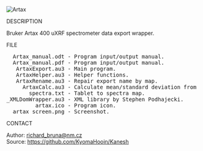 ![Artax](https://github.com/KyomaHooin/Sumerian/raw/master/artax/artax_screen.png "screenshot")

DESCRIPTION

Bruker Artax 400 uXRF spectrometer data export wrapper.

FILE

<pre>
  Artax_manual.odt - Program input/output manual.
  Artax_manual.pdf - Program input/output manual.
   ArtaxExport.au3 - Main program.
   ArtaxHelper.au3 - Helper functions.
   ArtaxRename.au3 - Repair export name by map.
     ArtaxCalc.au3 - Calculate mean/standard deviation from CSV data.
       spectra.txt - Tablet to spectra map.
_XMLDomWrapper.au3 - XML library by Stephen Podhajecki.
         artax.ico - Program icon. 
  artax_screen.png - Screenshot.
</pre>

CONTACT

Author: richard_bruna@nm.cz<br>
Source: https://github.com/KyomaHooin/Kanesh

